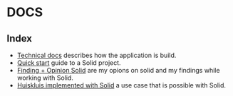 # DOCS  
  
## Index
- [Technical docs](Technical%20documentation.md) describes how the application is build.  
- [Quick start](Quick%20start.md) guide to a Solid project.  
- [Finding + Opinion Solid](Finding%20+%20Opinion%20Solid.md) are my opions on solid and my findings while working with Solid.  
- [Huiskluis implemented with Solid](Huiskluis%20implemented%20with%20Solid.md) a use case that is possible with Solid. 